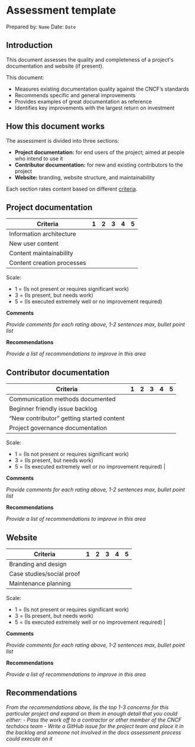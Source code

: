 # Assessment template 

Prepared by: `Name`
Date: `Date`


## Introduction

This document assesses the quality and completeness of a project's documentation and website (if present).

This document:

- Measures existing documentation quality against the CNCF’s standards
- Recommends specific and general improvements
- Provides examples of great documentation as reference 
- Identifies key improvements with the largest return on investment


## How this document works

The assessment is divided into three sections: 

- **Project documentation:** for end users of the project; aimed at people who intend to use it
- **Contributor documentation:** for new and existing contributors to the project
- **Website:** branding, website structure, and maintainability

Each section rates content based on different [criteria](criteria.md).


## Project documentation 

| Criteria                   | 1   | 2   | 3   | 4   | 5   |
| ---                        | --- | --- | --- | --- | --- |
| Information architecture   |     |     |     |     |     |
| New user content           |     |     |     |     |     |
| Content maintainability    |     |     |     |     |     |
| Content creation processes |     |     |     |     |     |

Scale: 
- 1 = (Is not present or requires significant work)
- 3 = (Is present, but needs work)
- 5 = (Is executed extremely well or no improvement required)

**Comments**

_Provide comments for each rating above, 1-2 sentences max, bullet point list_

**Recommendations**

_Provide a list of recommendations to improve in this area_


## Contributor documentation 

| Criteria                                  | 1   | 2   | 3   | 4   | 5   |
| ---                                       | --- | --- | --- | --- | --- |
| Communication methods documented          |     |     |     |     |     |
| Beginner friendly issue backlog           |     |     |     |     |     |
| “New contributor” getting started content |     |     |     |     |     |
| Project governance documentation          |     |     |     |     |     |

Scale: 
- 1 = (Is not present or requires significant work)
- 3 = (Is present, but needs work)
- 5 = (Is executed extremely well or no improvement required) |

**Comments**

_Provide comments for each rating above, 1-2 sentences max, bullet point list_

**Recommendations**

_Provide a list of recommendations to improve in this area_


## Website

| Criteria                  | 1   | 2   | 3   | 4   | 5   |
| ---                       | --- | --- | --- | --- | --- |
| Branding and design       |     |     |     |     |     |
| Case studies/social proof |     |     |     |     |     |
| Maintenance planning      |     |     |     |     |     |

Scale: 
- 1 = (Is not present or requires significant work)
- 3 = (Is present, but needs work)
- 5 = (Is executed extremely well or no improvement required) |

**Comments**

_Provide comments for each rating above, 1-2 sentences max, bullet point list_

**Recommendations**

_Provide a list of recommendations to improve in this area_


## Recommendations

_From the recommendations above, lis the top 1-3 concerns for this particular project and expand on them in enough detail that you could either:_
    - _Pass the work off to a contractor or other member of the CNCF techdocs team_
    - _Write a GitHub issue for the project team and place it in the backlog and someone not involved in the docs assessment process could execute on it_

